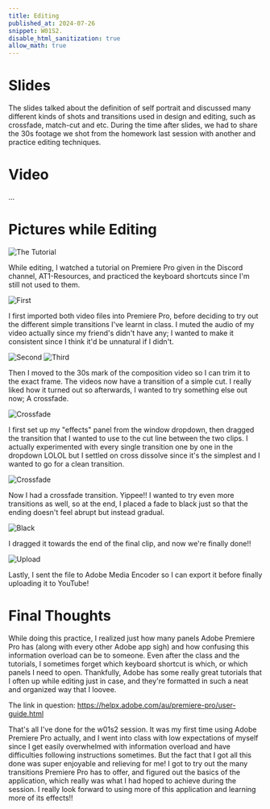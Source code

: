 ```yaml
---
title: Editing
published_at: 2024-07-26
snippet: W01S2.
disable_html_sanitization: true
allow_math: true
---
```


# Slides

The slides talked about the definition of self portrait and discussed many different kinds of shots and transitions used in design and editing, such as crossfade, match-cut and etc. During the time after slides, we had to share the 30s footage we shot from the homework last session with another and practice editing techniques. 

# Video

...

# Pictures while Editing

![The Tutorial](/w01s2/tutorial%20pp.png)

While editing, I watched a tutorial on Premiere Pro given in the Discord channel, AT1-Resources, and practiced the keyboard shortcuts since I'm still not used to them.  

![First](/w01s2/screenshot%20pp.png)

I first imported both video files into Premiere Pro, before deciding to try out the different simple transitions I've learnt in class. I muted the audio of my video actually since my friend's didn't have any; I wanted to make it consistent since I think it'd be unnatural if I didn't.

![Second](/w01s2/screenshot%20pp2.png)
![Third](/w01s2/screenshot%20pp3.png)

Then I moved to the 30s mark of the composition video so I can trim it to the exact frame. The videos now have a transition of a simple cut. I really liked how it turned out so afterwards, I wanted to try something else out now; A crossfade.

![Crossfade](/w01s2/windows%20effects.png)

I first set up my "effects" panel from the window dropdown, then dragged the transition that I wanted to use to the cut line between the two clips. I actually experimented with every single transition one by one in the dropdown LOLOL but I settled on cross dissolve since it's the simplest and I wanted to go for a clean transition.

![Crossfade](/w01s2/drag.png)

Now I had a crossfade transition. Yippee!! I wanted to try even more transitions as well, so at the end, I placed a fade to black just so that the ending doesn't feel abrupt but instead gradual. 

![Black](/w01s2/black.png)

I dragged it towards the end of the final clip, and now we're finally done!!

![Upload](/w01s2/upload.png)

Lastly, I sent the file to Adobe Media Encoder so I can export it before finally uploading it to YouTube!

# Final Thoughts

While doing this practice, I realized just how many panels Adobe Premiere Pro has (along with every other Adobe app sigh) and how confusing this information overload can be to someone. Even after the class and the tutorials, I sometimes forget which keyboard shortcut is which, or which panels I need to open. Thankfully, Adobe has some really great tutorials that I often up while editing just in case, and they're formatted in such a neat and organized way that I loovee.

The link in question: https://helpx.adobe.com/au/premiere-pro/user-guide.html

That's all I've done for the w01s2 session. It was my first time using Adobe Premiere Pro actually, and I went into class with low expectations of myself since I get easily overwhelmed with information overload and have difficulties following instructions sometimes. But the fact that I got all this done was super enjoyable and relieving for me! I got to try out the many transitions Premiere Pro has to offer, and figured out the basics of the application, which really was what I had hoped to achieve during the session. I really look forward to using more of this application and learning more of its effects!!